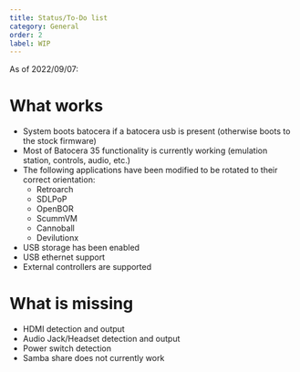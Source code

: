 ```yaml
---
title: Status/To-Do list
category: General
order: 2
label: WIP
---
```


As of 2022/09/07:

# What works
* System boots batocera if a batocera usb is present (otherwise boots to the stock firmware)
* Most of Batocera 35 functionality is currently working (emulation station, controls, audio, etc.)
* The following applications have been modified to be rotated to their correct orientation:
    * Retroarch
    * SDLPoP
    * OpenBOR
    * ScummVM
    * Cannoball
    * Devilutionx
* USB storage has been enabled
* USB ethernet support
* External controllers are supported

# What is missing
 * HDMI detection and output
 * Audio Jack/Headset detection and output
 * Power switch detection 
 * Samba share does not currently work
